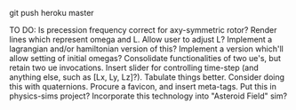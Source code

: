 git push heroku master

TO DO:
Is precession frequency correct for axy-symmetric rotor?
Render lines which represent omega and L.
Allow user to adjust L?
Implement a lagrangian and/or hamiltonian version of this?
Implement a version which'll allow setting of initial omegas?
Consolidate functionalities of two ue's, but retain two ue invocations.
Insert slider for controlling time-step (and anything else, such as [Lx, Ly, Lz]?).
Tabulate things better.
Consider doing this with quaternions.
Procure a favicon, and insert meta-tags.
Put this in physics-sims project?
Incorporate this technology into "Asteroid Field" sim?
